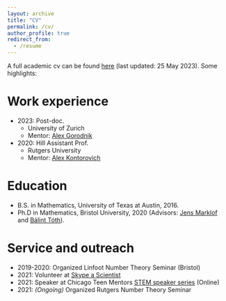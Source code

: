```yaml
---
layout: archive
title: "CV"
permalink: /cv/
author_profile: true
redirect_from:
  - /resume
---
```


A full academic cv can be found [here](../files/c_Lutsko_cv.pdf) (last updated: 25 May 2023). Some highlights:

Work experience
======
* 2023: Post-doc.
  * University of Zurich
  * Mentor: [Alex Gorodnik](https://www.math.uzh.ch/gorodnik/)
* 2020: Hill Assistant Prof. 
  * Rutgers University
  * Mentor: [Alex Kontorovich](https://sites.math.rutgers.edu/~alexk/)

Education
======
* B.S. in Mathematics, University of Texas at Austin, 2016.
* Ph.D in Mathematics, Bristol University, 2020 (Advisors: [Jens Marklof](https://people.maths.bris.ac.uk/~majm/home.html) and [Bálint Tóth](https://sites.google.com/view/balint-toth-math/home)).
  
Service and outreach
======
* 2019-2020: Organized Linfoot Number Theory Seminar (Bristol)
* 2021: Volunteer at [Skype a Scientist](https://www.skypeascientist.com/)
* 2021: Speaker at Chicago Teen Mentors [STEM speaker series](https://www.chicagoteenmentors.org/events) (Online) 
* 2021: <i>(Ongoing) </i> Organized Rutgers Number Theory Seminar
